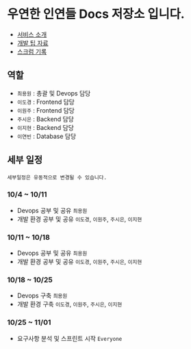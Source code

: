 # 우연한 인연들 Docs 저장소 입니다.

 - [서비스 소개](https://github.com/wooyeonhan-inyeons/docs/tree/main/about)  
 - [개발 팁 자료](https://github.com/wooyeonhan-inyeons/docs/tree/main/posts)  
 - [스크럼 기록](https://github.com/wooyeonhan-inyeons/docs/tree/main/scrums)  

## 역할
- `최용원` : 총괄 및 Devops 담당
- `이도경` : Frontend 담당
- `이원주` : Frontend 담당
- `주시은` : Backend 담당
- `이지현` : Backend 담당
- `이연빈` : Database 담당

## 세부 일정
`세부일정은 유동적으로 변경될 수 있습니다.`

### 10/4 ~ 10/11
- Devops 공부 및 공유 `최용원`
- 개발 환경 공부 및 공유 `이도경`, `이원주`, `주시은`, `이지현`

### 10/11 ~ 10/18
- Devops 공부 및 공유 `최용원`
- 개발 환경 공부 및 공유 `이도경`, `이원주`, `주시은`, `이지현`

### 10/18 ~ 10/25
- Devops 구축 `최용원`
- 개발 환경 구축 `이도경`, `이원주`, `주시은`, `이지현`

### 10/25 ~ 11/01
- 요구사항 분석 및 스프린트 시작 `Everyone`
